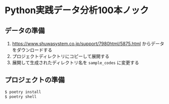 # Python実践データ分析100本ノック

## データの準備

1. https://www.shuwasystem.co.jp/support/7980html/5875.html からデータをダウンロードする
2. プロジェクトディレクトリにコピーして展開する
3. 展開して生成されたディレクトリ名を `sample_codes` に変更する


## プロジェクトの準備

```sh
$ poetry install
$ poetry shell
```